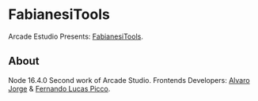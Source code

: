 # FabianesiTools

Arcade Estudio Presents: [FabianesiTools](fabianesitools-page-demo.netlify.app).

## About

Node 16.4.0
Second work of Arcade Studio.
Frontends Developers: [Alvaro Jorge](https://github.com/Alvaro0096) & [Fernando Lucas Picco](https://github.com/LuksFay).
